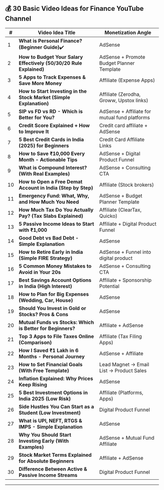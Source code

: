 ## 💰 **30 Basic Video Ideas for Finance YouTube Channel**

| **#** | **Video Idea Title**                                                                     | **Monetization Angle**                          |
|------|-----------------------------------------------------------------------------------------|------------------------------------------------|
| 1    | **What is Personal Finance? (Beginner Guide)**✔️                                           | AdSense                                        |
| 2    | **How to Budget Your Salary Effectively (50/30/20 Rule Explained)**                      | AdSense + Promote Budget Planner Template      |
| 3    | **5 Apps to Track Expenses & Save More Money**                                           | Affiliate (Expense Apps)                       |
| 4    | **How to Start Investing in the Stock Market (Simple Explanation)**                      | Affiliate (Zerodha, Groww, Upstox links)       |
| 5    | **SIP vs FD vs RD - Which is Better for You?**                                           | AdSense + Affiliate for mutual fund platforms  |
| 6    | **Credit Score Explained + How to Improve It**                                           | Credit card affiliate + AdSense                |
| 7    | **5 Best Credit Cards in India (2025) for Beginners**                                    | Credit Card Affiliate Links                    |
| 8    | **How to Save ₹10,000 Every Month - Actionable Tips**                                    | AdSense + Digital Product Funnel               |
| 9    | **What is Compound Interest? (With Real Examples)**                                      | AdSense + Consulting CTA                       |
| 10   | **How to Open a Free Demat Account in India (Step by Step)**                             | Affiliate (Stock brokers)                      |
| 11   | **Emergency Fund: What, Why, and How Much You Need**                                     | AdSense + Budget Planner Template              |
| 12   | **How Much Tax Do You Actually Pay? (Tax Slabs Explained)**                              | Affiliate (ClearTax, Quicko)                   |
| 13   | **5 Passive Income Ideas to Start with ₹1,000**                                          | Affiliate + Digital Product Funnel             |
| 14   | **Good Debt vs Bad Debt - Simple Explanation**                                           | AdSense                                        |
| 15   | **How to Retire Early in India (Simple FIRE Strategy)**                                  | AdSense + Funnel into digital product          |
| 16   | **5 Common Money Mistakes to Avoid in Your 20s**                                         | AdSense + Consulting CTA                       |
| 17   | **Best Savings Account Options in India (High Interest)**                                | Affiliate + Sponsorship Potential              |
| 18   | **How to Plan for Big Expenses (Wedding, Car, House)**                                   | AdSense                                        |
| 19   | **Should You Invest in Gold or Stocks? Pros & Cons**                                     | AdSense                                        |
| 20   | **Mutual Funds vs Stocks: Which is Better for Beginners?**                               | Affiliate + AdSense                            |
| 21   | **Top 3 Apps to File Taxes Online (Comparison)**                                         | Affiliate (Tax Filing Apps)                    |
| 22   | **How I Saved ₹1 Lakh in 6 Months - Personal Journey**                                   | AdSense + Affiliate                            |
| 23   | **How to Set Financial Goals (With Free Template)**                                      | Lead Magnet → Email List → Product Sales       |
| 24   | **Inflation Explained: Why Prices Keep Rising**                                          | AdSense                                        |
| 25   | **5 Best Investment Options in India 2025 (Low Risk)**                                   | Affiliate (Platforms, Apps)                    |
| 26   | **Side Hustles You Can Start as a Student (Low Investment)**                             | Digital Product Funnel                         |
| 27   | **What is UPI, NEFT, RTGS & IMPS - Simple Explanation**                                  | AdSense                                        |
| 28   | **Why You Should Start Investing Early (With Examples)**                                | AdSense + Mutual Fund Affiliate                |
| 29   | **Stock Market Terms Explained for Absolute Beginners**                                 | Affiliate + AdSense                            |
| 30   | **Difference Between Active & Passive Income Streams**                                  | Digital Product Funnel                         |

---

